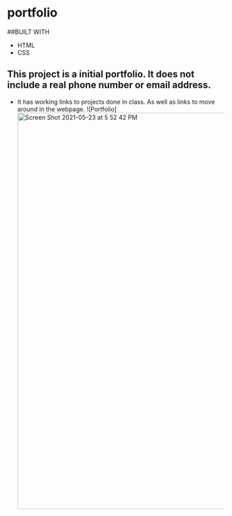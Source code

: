 # portfolio

##BUILT WITH
* HTML
* CSS

## This project is a initial portfolio. It does not include a real phone number or email address. 

* It has working links to projects done in class. As well as links to move around in the webpage. 
![Portfolio]<img width="918" alt="Screen Shot 2021-05-23 at 5 52 42 PM" src="https://user-images.githubusercontent.com/83173310/119279362-dd0b9100-bbf0-11eb-9387-bcf52af38ed5.png">
